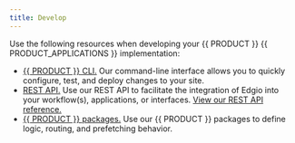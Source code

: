 ```yaml
---
title: Develop
---
```


Use the following resources when developing your {{ PRODUCT }} {{ PRODUCT_APPLICATIONS }} implementation:
-   [{{ PRODUCT }} CLI.](/guides/develop/cli) Our command-line interface allows you to quickly configure, test, and deploy changes to your site. 
-   [REST API.](/guides/develop/rest_api) Use our REST API to facilitate the integration of Edgio into your workflow(s), applications, or interfaces. [View our REST API reference.](/rest_api)
-   [{{ PRODUCT }} packages.](/guides/develop/packages) Use our {{ PRODUCT }} packages to define logic, routing, and prefetching behavior. 
